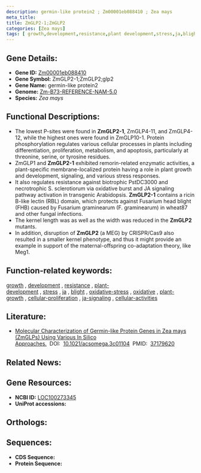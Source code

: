 ```yaml
---
description: germin-like protein2 ; Zm00001eb088410 ; Zea mays
meta_title:
title: ZmGLP2-1;ZmGLP2
categories: [Zea mays]
tags: [ growth,development,resistance,plant development,stress,ja,blight,oxidative stress,oxidative,plant growth,cellular proliferation,ja signaling,cellular activities ]
---
```


## Gene Details:
- **Gene ID:**	[Zm00001eb088410](https://www.maizegdb.org/gene_center/gene/Zm00001eb088410)
- **Gene Symbol:** ZmGLP2-1;ZmGLP2;glp2
- **Gene Name:** germin-like protein2
- **Genome:** [Zm-B73-REFERENCE-NAM-5.0](https://www.maizegdb.org/genome/assembly/Zm-B73-REFERENCE-NAM-5.0)
- **Species:** *Zea mays*

## Functional Descriptions:
   - The lowest P-sites were found in **ZmGLP2-1**, ZmGLP4-11, and ZmGLP4-12, while the highest ones were found in ZmGLP10-1. Protein phosphorylation regulates various cellular processes in plants including differentiation, proliferation, metabolism, and apoptosis, particularly at threonine, serine, or tyrosine residues.
   - ZmGLP1 and **ZmGLP2-1** exhibited remorin-related enzymatic activities, a plant-specific membrane-localized protein having a role in plant growth and development, signaling, and various stress responses.
   - It also regulates resistance against biotrophic PstDC3000 and necrotrophic S. sclerotiorum via oxidative burst and JA signaling pathway activation in transgenic Arabidopsis. **ZmGLP2-1** contains a ricin B-like lectin (RBL) domain, which protects against Fusarium head blight (FHB) caused by Fusarium graminearum (F. graminearum) in wheat87 and other fungal infections.
   - The kernel length was as well as the width was reduced in the **ZmGLP2** mutants.
   - In addition, disruption of **ZmGLP2** (a MEG) by CRISPR/Cas9 also resulted in a smaller kernel phenotype, and thus it might provide an example in support of the maternal-offspring co-adaptation theory, like Meg1.

## Function-related keywords:
[growth](/tags/growth/)&nbsp;,&nbsp;[development](/tags/development/)&nbsp;,&nbsp;[resistance](/tags/resistance/)&nbsp;,&nbsp;[plant-development](/tags/plant-development/)&nbsp;,&nbsp;[stress](/tags/stress/)&nbsp;,&nbsp;[ja](/tags/ja/)&nbsp;,&nbsp;[blight](/tags/blight/)&nbsp;,&nbsp;[oxidative-stress](/tags/oxidative-stress/)&nbsp;,&nbsp;[oxidative](/tags/oxidative/)&nbsp;,&nbsp;[plant-growth](/tags/plant-growth/)&nbsp;,&nbsp;[cellular-proliferation](/tags/cellular-proliferation/)&nbsp;,&nbsp;[ja-signaling](/tags/ja-signaling/)&nbsp;,&nbsp;[cellular-activities](/tags/cellular-activities/)

## Literature:
   - [Molecular Characterization of Germin-like Protein Genes in Zea mays (ZmGLPs) Using Various In Silico Approaches.]( https://www.ncbi.nlm.nih.gov/pmc/articles/PMC10173433/)&nbsp;&nbsp;DOI:&nbsp;&nbsp;[10.1021/acsomega.3c01104](https://www.ncbi.nlm.nih.gov/pmc/articles/PMC10173433/)&nbsp;&nbsp;PMID:&nbsp;&nbsp;[37179620](https://pubmed.ncbi.nlm.nih.gov/37179620/)

## Related News:

## Gene Resources:
- **NCBI ID:**  [LOC100273345](https://www.ncbi.nlm.nih.gov/gene/?term=LOC100273345)
- **UniProt accessions:** [](https://www.uniprot.org/uniprotkb//entry)

## Orthologs:

## Sequences:
- **CDS Sequence:**
- **Protein Sequence:**
